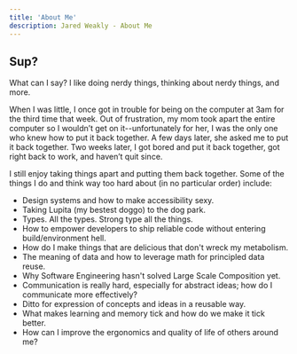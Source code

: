 ```yaml
---
title: 'About Me'
description: Jared Weakly - About Me
---
```


## Sup?

What can I say? I like doing nerdy things, thinking about nerdy things, and more.

When I was little, I once got in trouble for being on the computer at 3am for the third time that week.
Out of frustration, my mom took apart the entire computer so I wouldn’t get on it--unfortunately for her, I was the only one who knew how to put it back together.
A few days later, she asked me to put it back together. Two weeks later, I got bored and put it back together, got right back to work, and haven’t quit since.

I still enjoy taking things apart and putting them back together.
Some of the things I do and think way too hard about (in no particular order) include:

* Design systems and how to make accessibility sexy.
* Taking Lupita (my bestest doggo) to the dog park.
* Types. All the types. Strong type all the things.
* How to empower developers to ship reliable code without entering build/environment hell.
* How do I make things that are delicious that don't wreck my metabolism.
* The meaning of data and how to leverage math for principled data reuse.
* Why Software Engineering hasn't solved Large Scale Composition yet.
* Communication is really hard, especially for abstract ideas; how do I communicate more effectively?
* Ditto for expression of concepts and ideas in a reusable way.
* What makes learning and memory tick and how do we make it tick better.
* How can I improve the ergonomics and quality of life of others around me?
